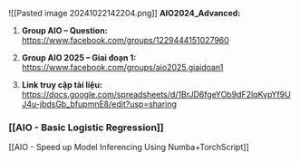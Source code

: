 ![[Pasted image 20241022142204.png]]
**AIO2024_Advanced:**
1. **Group AIO – Question:** https://www.facebook.com/groups/1229444151027960 

2. **Group AIO 2025 – Giai đoạn 1:** https://www.facebook.com/groups/aio2025.giaidoan1

3. **Link truy cập tài liệu:** https://docs.google.com/spreadsheets/d/1BrJD6fgeYOb9dF2lqKvpYf9UJ4u-jbdsGb_bfupmnE8/edit?usp=sharing

### [[AIO - Basic Logistic Regression]]

[[AIO - Speed up Model Inferencing Using Numba+TorchScript]]